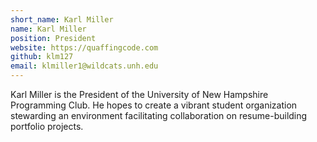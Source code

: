```yaml
---
short_name: Karl Miller
name: Karl Miller
position: President
website: https://quaffingcode.com
github: klm127
email: klmiller1@wildcats.unh.edu
---
```


Karl Miller is the President of the University of New Hampshire Programming Club. He hopes to create a vibrant student organization stewarding an environment facilitating collaboration on resume-building portfolio projects.